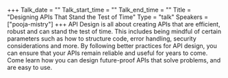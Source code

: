 +++
Talk_date = ""
Talk_start_time = ""
Talk_end_time = ""
Title = "Designing APIs That  Stand the Test of Time"
Type = "talk"
Speakers = ["pooja-mistry"]
+++
API Design is all about creating APIs that are efficient, robust and can stand the test of time. This includes being mindful of certain parameters such as how to structure code, error handling, security considerations and more. By following better practices for API design, you can ensure that your APIs remain reliable and useful for years to come. Come learn how you can design future-proof APIs that solve problems, and are easy to use.
